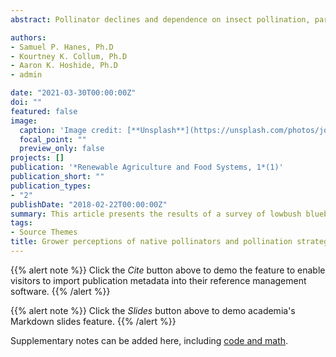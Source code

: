 ```yaml
---
abstract: Pollinator declines and dependence on insect pollination, particularly in fruit and vegetable crops, creates a pressing need to understand growers’ interactions with pollinators and factors affecting pollination strategies. At present, many growers are dependent on commercial honey bees (Apis mellifera), but diversified strategies may be necessary to secure adequate crop pollination in the future. As of yet, little social science research exists on pollination practices. This article presents the results of a survey of lowbush blueberry growers in Maine. The survey was part of a five-year pollination security study focusing on four fruit and vegetables crops in the Northeast US. The survey assesses grower perceptions of native pollinators’ effectiveness and their perceptions of native pollinators’ contribution to fruit set. Results indicate a widespread perception among growers of native pollinators’ importance. While native pollinators are not effective enough to replace rented honey bees for three-quarters of the industry, they are broadly seen as an important form of insurance in poor weather when honey bees’ effectiveness is reduced. The main obstacle to greater utilization of native pollinators found in this study was uncertainty over native pollinators’ contribution to yield and the associated difficulty monitoring native pollinators’ population size. Scientists and extension experts must work to reduce these obstacles before more widespread use of native pollinators will occur. [Click to see publication](https://www.jstor.org/stable/26346598?seq=1#metadata_info_tab_contents)

authors:
- Samuel P. Hanes, Ph.D
- Kourtney K. Collum, Ph.D
- Aaron K. Hoshide, Ph.D
- admin

date: "2021-03-30T00:00:00Z"
doi: ""
featured: false
image:
  caption: 'Image credit: [**Unsplash**](https://unsplash.com/photos/jdD8gXaTZsc)'
  focal_point: ""
  preview_only: false
projects: []
publication: '*Renewable Agriculture and Food Systems, 1*(1)'
publication_short: ""
publication_types:
- "2"
publishDate: "2018-02-22T00:00:00Z"
summary: This article presents the results of a survey of lowbush blueberry growers in Maine. The survey was part of a five-year pollination security study focusing on four fruit and vegetables crops in the Northeast US. The survey assesses grower perceptions of native pollinators’ effectiveness and their perceptions of native pollinators’ contribution to fruit set. The main obstacle to greater utilization of native pollinators found in this study was uncertainty over native pollinators’ contribution to yield and the associated difficulty monitoring native pollinators’ population size. 
tags:
- Source Themes
title: Grower perceptions of native pollinators and pollination strategies in the lowbush blueberry industry
---
```


{{% alert note %}}
Click the *Cite* button above to demo the feature to enable visitors to import publication metadata into their reference management software.
{{% /alert %}}

{{% alert note %}}
Click the *Slides* button above to demo academia's Markdown slides feature.
{{% /alert %}}

Supplementary notes can be added here, including [code and math](https://sourcethemes.com/academic/docs/writing-markdown-latex/).


